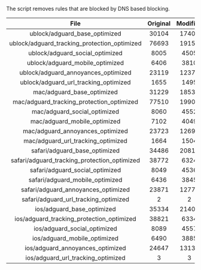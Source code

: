 The script removes rules that are blocked by DNS based blocking.


| File | Original | Modified |
|:----:|:-----:|:-----:|
| ublock/adguard_base_optimized | 30104 | 17405 |
| ublock/adguard_tracking_protection_optimized | 76693 | 19155 |
| ublock/adguard_social_optimized | 8005 | 4505 |
| ublock/adguard_mobile_optimized | 6406 | 3810 |
| ublock/adguard_annoyances_optimized | 23119 | 12376 |
| ublock/adguard_url_tracking_optimized | 1655 | 1495 |
| mac/adguard_base_optimized | 31229 | 18530 |
| mac/adguard_tracking_protection_optimized | 77510 | 19903 |
| mac/adguard_social_optimized | 8060 | 4552 |
| mac/adguard_mobile_optimized | 7102 | 4049 |
| mac/adguard_annoyances_optimized | 23723 | 12695 |
| mac/adguard_url_tracking_optimized | 1664 | 1504 |
| safari/adguard_base_optimized | 34486 | 20819 |
| safari/adguard_tracking_protection_optimized | 38772 | 6324 |
| safari/adguard_social_optimized | 8049 | 4536 |
| safari/adguard_mobile_optimized | 6436 | 3845 |
| safari/adguard_annoyances_optimized | 23871 | 12771 |
| safari/adguard_url_tracking_optimized | 2 | 2 |
| ios/adguard_base_optimized | 35334 | 21403 |
| ios/adguard_tracking_protection_optimized | 38821 | 6334 |
| ios/adguard_social_optimized | 8089 | 4557 |
| ios/adguard_mobile_optimized | 6490 | 3885 |
| ios/adguard_annoyances_optimized | 24647 | 13136 |
| ios/adguard_url_tracking_optimized | 3 | 3 |